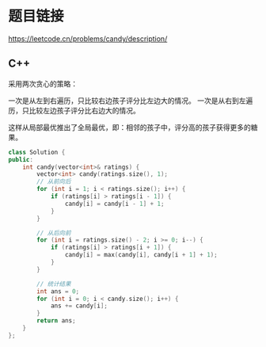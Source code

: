 # 题目链接

https://leetcode.cn/problems/candy/description/

## C++

采用两次贪心的策略：

一次是从左到右遍历，只比较右边孩子评分比左边大的情况。
一次是从右到左遍历，只比较左边孩子评分比右边大的情况。

这样从局部最优推出了全局最优，即：相邻的孩子中，评分高的孩子获得更多的糖果。

```cpp
class Solution {
public:
    int candy(vector<int>& ratings) {
        vector<int> candy(ratings.size(), 1);
        // 从前向后
        for (int i = 1; i < ratings.size(); i++) {
            if (ratings[i] > ratings[i - 1]) {
                candy[i] = candy[i - 1] + 1;
            }
        }

        // 从后向前
        for (int i = ratings.size() - 2; i >= 0; i--) {
            if (ratings[i] > ratings[i + 1]) {
                candy[i] = max(candy[i], candy[i + 1] + 1);
            }
        }

        // 统计结果
        int ans = 0;
        for (int i = 0; i < candy.size(); i++) {
            ans += candy[i];
        }
        return ans;
    }
};
```